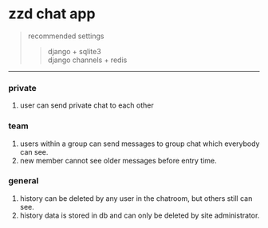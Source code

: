 # zzd chat app

> recommended settings
>> django + sqlite3 <br />
>> django channels + redis

***

### private
 
1. user can send private chat to each other

### team

1. users within a group can send messages to group chat which everybody can see. 
1. new member cannot see older messages before entry time. 

### general

1. history can be deleted by any user in the chatroom, but others still can see. 
1. history data is stored in db and can only be deleted by site administrator. 

